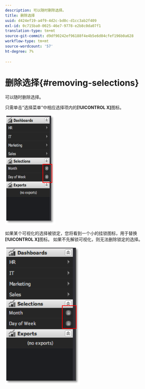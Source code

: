 ```yaml
---
description: 可以随时删除选择。
title: 删除选择
uuid: d424ef19-a4f9-4d2c-bd0c-d1cc3ab2f409
exl-id: 0c715ba0-0025-46e7-9778-e2b8c0da07f1
translation-type: tm+mt
source-git-commit: d9df90242ef96188f4e4b5e6d04cfef196b0a628
workflow-type: tm+mt
source-wordcount: '57'
ht-degree: 7%

---
```


# 删除选择{#removing-selections}

可以随时删除选择。

只需单击“选择菜单”中相应选择项内的&#x200B;**[!UICONTROL X]**&#x200B;图标。

![](assets/selection_remove.png)

如果某个可视化的选择被锁定，您将看到一个小的挂锁图标，用于替换&#x200B;**[!UICONTROL X]**&#x200B;图标。 如果不先解锁可视化，则无法删除锁定的选择。

![](assets/selection_remove_locked.png)
